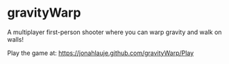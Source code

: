 # gravityWarp
A multiplayer first-person shooter where you can warp gravity and walk on walls!

Play the game at: https://jonahlauje.github.com/gravityWarp/Play
